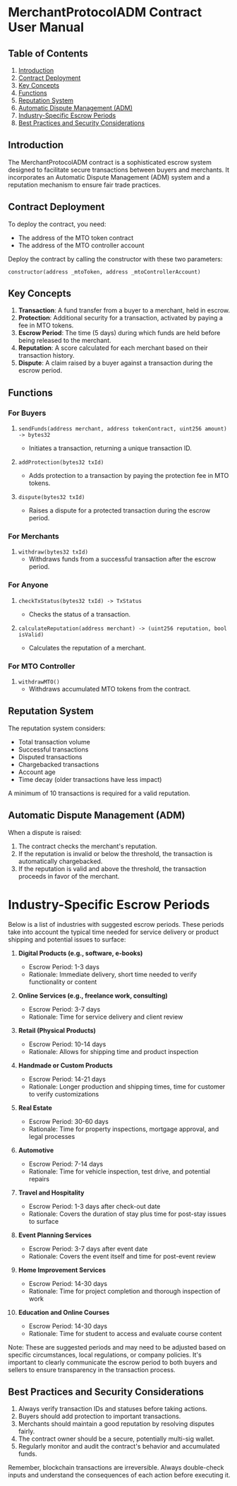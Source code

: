 # MerchantProtocolADM Contract User Manual

## Table of Contents
1. [Introduction](#introduction)
2. [Contract Deployment](#contract-deployment)
3. [Key Concepts](#key-concepts)
4. [Functions](#functions)
5. [Reputation System](#reputation-system)
6. [Automatic Dispute Management (ADM)](#automatic-dispute-management-adm)
7. [Industry-Specific Escrow Periods](#industry-specific-escrow-periods)
8. [Best Practices and Security Considerations](#best-practices-and-security-considerations)

## Introduction

The MerchantProtocolADM contract is a sophisticated escrow system designed to facilitate secure transactions between buyers and merchants. It incorporates an Automatic Dispute Management (ADM) system and a reputation mechanism to ensure fair trade practices.

## Contract Deployment

To deploy the contract, you need:
- The address of the MTO token contract
- The address of the MTO controller account

Deploy the contract by calling the constructor with these two parameters:

```solidity
constructor(address _mtoToken, address _mtoControllerAccount)
```

## Key Concepts

1. **Transaction**: A fund transfer from a buyer to a merchant, held in escrow.
2. **Protection**: Additional security for a transaction, activated by paying a fee in MTO tokens.
3. **Escrow Period**: The time (5 days) during which funds are held before being released to the merchant.
4. **Reputation**: A score calculated for each merchant based on their transaction history.
5. **Dispute**: A claim raised by a buyer against a transaction during the escrow period.

## Functions

### For Buyers

1. `sendFunds(address merchant, address tokenContract, uint256 amount) -> bytes32`
   - Initiates a transaction, returning a unique transaction ID.

2. `addProtection(bytes32 txId)`
   - Adds protection to a transaction by paying the protection fee in MTO tokens.

3. `dispute(bytes32 txId)`
   - Raises a dispute for a protected transaction during the escrow period.

### For Merchants

1. `withdraw(bytes32 txId)`
   - Withdraws funds from a successful transaction after the escrow period.

### For Anyone

1. `checkTxStatus(bytes32 txId) -> TxStatus`
   - Checks the status of a transaction.

2. `calculateReputation(address merchant) -> (uint256 reputation, bool isValid)`
   - Calculates the reputation of a merchant.

### For MTO Controller

1. `withdrawMTO()`
   - Withdraws accumulated MTO tokens from the contract.

## Reputation System

The reputation system considers:
- Total transaction volume
- Successful transactions
- Disputed transactions
- Chargebacked transactions
- Account age
- Time decay (older transactions have less impact)

A minimum of 10 transactions is required for a valid reputation.

## Automatic Dispute Management (ADM)

When a dispute is raised:
1. The contract checks the merchant's reputation.
2. If the reputation is invalid or below the threshold, the transaction is automatically chargebacked.
3. If the reputation is valid and above the threshold, the transaction proceeds in favor of the merchant.

# Industry-Specific Escrow Periods

Below is a list of industries with suggested escrow periods. These periods take into account the typical time needed for service delivery or product shipping and potential issues to surface:

1. **Digital Products (e.g., software, e-books)**
   - Escrow Period: 1-3 days
   - Rationale: Immediate delivery, short time needed to verify functionality or content

2. **Online Services (e.g., freelance work, consulting)**
   - Escrow Period: 3-7 days
   - Rationale: Time for service delivery and client review

3. **Retail (Physical Products)**
   - Escrow Period: 10-14 days
   - Rationale: Allows for shipping time and product inspection

4. **Handmade or Custom Products**
   - Escrow Period: 14-21 days
   - Rationale: Longer production and shipping times, time for customer to verify customizations

5. **Real Estate**
   - Escrow Period: 30-60 days
   - Rationale: Time for property inspections, mortgage approval, and legal processes

6. **Automotive**
   - Escrow Period: 7-14 days
   - Rationale: Time for vehicle inspection, test drive, and potential repairs

7. **Travel and Hospitality**
   - Escrow Period: 1-3 days after check-out date
   - Rationale: Covers the duration of stay plus time for post-stay issues to surface

8. **Event Planning Services**
   - Escrow Period: 3-7 days after event date
   - Rationale: Covers the event itself and time for post-event review

9. **Home Improvement Services**
   - Escrow Period: 14-30 days
   - Rationale: Time for project completion and thorough inspection of work

10. **Education and Online Courses**
    - Escrow Period: 14-30 days
    - Rationale: Time for student to access and evaluate course content

Note: These are suggested periods and may need to be adjusted based on specific circumstances, local regulations, or company policies. It's important to clearly communicate the escrow period to both buyers and sellers to ensure transparency in the transaction process.



## Best Practices and Security Considerations

1. Always verify transaction IDs and statuses before taking actions.
2. Buyers should add protection to important transactions.
3. Merchants should maintain a good reputation by resolving disputes fairly.
4. The contract owner should be a secure, potentially multi-sig wallet.
5. Regularly monitor and audit the contract's behavior and accumulated funds.

Remember, blockchain transactions are irreversible. Always double-check inputs and understand the consequences of each action before executing it.
